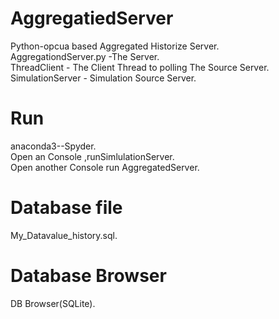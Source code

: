 # AggregatiedServer
 Python-opcua based Aggregated Historize Server.  
 AggregationdServer.py   -The Server.  
 ThreadClient - The Client Thread to polling The Source Server.  
 SimulationServer - Simulation Source Server.  
 # Run
 anaconda3--Spyder.  
 Open an Console ,runSimlulationServer.  
 Open another Console run AggregatedServer.  
 # Database file
 My_Datavalue_history.sql.  
 # Database Browser
 DB Browser(SQLite).  


